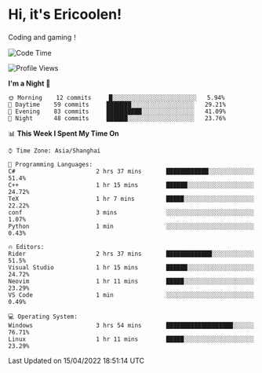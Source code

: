 # Hi, it's Ericoolen!
Coding and gaming！

<!--START_SECTION:waka-->
![Code Time](http://img.shields.io/badge/Code%20Time-206%20hrs%2058%20mins-blue)

![Profile Views](http://img.shields.io/badge/Profile%20Views-1-blue)

**I'm a Night 🦉** 

```text
🌞 Morning    12 commits     █░░░░░░░░░░░░░░░░░░░░░░░░   5.94% 
🌆 Daytime    59 commits     ███████░░░░░░░░░░░░░░░░░░   29.21% 
🌃 Evening    83 commits     ██████████░░░░░░░░░░░░░░░   41.09% 
🌙 Night      48 commits     ██████░░░░░░░░░░░░░░░░░░░   23.76%

```


📊 **This Week I Spent My Time On** 

```text
⌚︎ Time Zone: Asia/Shanghai

💬 Programming Languages: 
C#                       2 hrs 37 mins       ████████████░░░░░░░░░░░░░   51.4% 
C++                      1 hr 15 mins        ██████░░░░░░░░░░░░░░░░░░░   24.72% 
TeX                      1 hr 7 mins         █████░░░░░░░░░░░░░░░░░░░░   22.22% 
conf                     3 mins              ░░░░░░░░░░░░░░░░░░░░░░░░░   1.07% 
Python                   1 min               ░░░░░░░░░░░░░░░░░░░░░░░░░   0.43%

🔥 Editors: 
Rider                    2 hrs 37 mins       █████████████░░░░░░░░░░░░   51.5% 
Visual Studio            1 hr 15 mins        ██████░░░░░░░░░░░░░░░░░░░   24.72% 
Neovim                   1 hr 11 mins        █████░░░░░░░░░░░░░░░░░░░░   23.29% 
VS Code                  1 min               ░░░░░░░░░░░░░░░░░░░░░░░░░   0.49%

💻 Operating System: 
Windows                  3 hrs 54 mins       ███████████████████░░░░░░   76.71% 
Linux                    1 hr 11 mins        █████░░░░░░░░░░░░░░░░░░░░   23.29%

```


 Last Updated on 15/04/2022 18:51:14 UTC
<!--END_SECTION:waka-->

